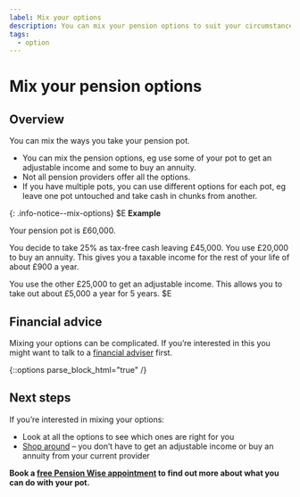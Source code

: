 ```yaml
---
label: Mix your options
description: You can mix your pension options to suit your circumstances at different times during retirement.
tags:
  - option
---
```


# Mix your pension options

## Overview

You can mix the ways you take your pension pot.

- You can mix the pension options, eg use some of your pot to get an adjustable income and some to buy an annuity.
- Not all pension providers offer all the options.
- If you have multiple pots, you can use different options for each pot, eg leave one pot untouched and take cash in chunks from another.

{: .info-notice--mix-options}
$E
**Example**

Your pension pot is £60,000.

You decide to take 25% as tax-free cash leaving £45,000. You use £20,000 to buy an annuity. This gives you a taxable income for the rest of your life of about £900 a year.

You use the other £25,000 to get an adjustable income. This allows you to take out about £5,000 a year for 5 years.
$E

## Financial advice

Mixing your options can be complicated. If you’re interested in this you might want to talk to a [financial adviser](/financial-advice) first.

{::options parse_block_html="true" /}
<div class="next-steps next-steps--mix-options">

## Next steps

If you’re interested in mixing your options:

- Look at all the options to see which ones are right for you
- [Shop around](/shop-around) – you don’t have to get an adjustable income or buy an annuity from your current provider

**Book a [free Pension Wise appointment](/appointments?icn=book-appointment&amp;ici=bottom-mix-options) to find out more about what you can do with your pot.**

</div>
